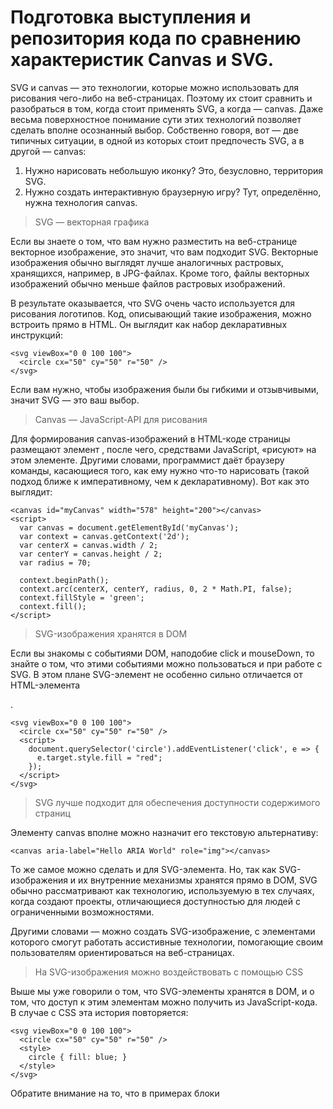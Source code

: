 #  Подготовка выступления и репозитория кода по сравнению характеристик Canvas и SVG.

SVG и canvas — это технологии, которые можно использовать для рисования чего-либо на веб-страницах. Поэтому их стоит сравнить и разобраться в том, когда стоит применять SVG, а когда — canvas. Даже весьма поверхностное понимание сути этих технологий позволяет сделать вполне осознанный выбор. Собственно говоря, вот — две типичных ситуации, в одной из которых стоит предпочесть SVG, а в другой — canvas:

1. Нужно нарисовать небольшую иконку? Это, безусловно, территория SVG.
1. Нужно создать интерактивную браузерную игру? Тут, определённо, нужна технология canvas.

> SVG — векторная графика

Если вы знаете о том, что вам нужно разместить на веб-странице векторное изображение, это значит, что вам подходит SVG. Векторные изображения обычно выглядят лучше аналогичных растровых, хранящихся, например, в JPG-файлах. Кроме того, файлы векторных изображений обычно меньше файлов растровых изображений.

В результате оказывается, что SVG очень часто используется для рисования логотипов. Код, описывающий такие изображения, можно встроить прямо в HTML. Он выглядит как набор декларативных инструкций:


```
<svg viewBox="0 0 100 100">
  <circle cx="50" cy="50" r="50" />
</svg>
```
Если вам нужно, чтобы изображения были бы гибкими и отзывчивыми, значит SVG — это ваш выбор.


> Canvas — JavaScript-API для рисования

Для формирования canvas-изображений в HTML-коде страницы размещают элемент <canvas>, после чего, средствами JavaScript, «рисуют» на этом элементе. Другими словами, программист даёт браузеру команды, касающиеся того, как ему нужно что-то нарисовать (такой подход ближе к императивному, чем к декларативному). Вот как это выглядит:


```
<canvas id="myCanvas" width="578" height="200"></canvas>
<script>
  var canvas = document.getElementById('myCanvas');
  var context = canvas.getContext('2d');
  var centerX = canvas.width / 2;
  var centerY = canvas.height / 2;
  var radius = 70;

  context.beginPath();
  context.arc(centerX, centerY, radius, 0, 2 * Math.PI, false);
  context.fillStyle = 'green';
  context.fill();
</script>
```

> SVG-изображения хранятся в DOM

Если вы знакомы с событиями DOM, наподобие click и mouseDown, то знайте о том, что этими событиями можно пользоваться и при работе с SVG. В этом плане SVG-элемент <circle> не особенно сильно отличается от HTML-элемента <div>.

```
<svg viewBox="0 0 100 100">
  <circle cx="50" cy="50" r="50" />
  <script>
    document.querySelector('circle').addEventListener('click', e => {
      e.target.style.fill = "red";
    });
  </script>
</svg>
```

> SVG лучше подходит для обеспечения доступности содержимого страниц

Элементу canvas вполне можно назначит его текстовую альтернативу:

`<canvas aria-label="Hello ARIA World" role="img"></canvas>`

То же самое можно сделать и для SVG-элемента. Но, так как SVG-изображения и их внутренние механизмы хранятся прямо в DOM, SVG обычно рассматривают как технологию, используемую в тех случаях, когда создают проекты, отличающиеся доступностью для людей с ограниченными возможностями.

Другими словами — можно создать SVG-изображение, с элементами которого смогут работать ассистивные технологии, помогающие своим пользователям ориентироваться на веб-страницах.

> На SVG-изображения можно воздействовать с помощью CSS

Выше мы уже говорили о том, что SVG-элементы хранятся в DOM, и о том, что доступ к этим элементам можно получить из JavaScript-кода. В случае с CSS эта история повторяется:


```
<svg viewBox="0 0 100 100">
  <circle cx="50" cy="50" r="50" />
  <style>
    circle { fill: blue; }
  </style>
</svg>
```

Обратите внимание на то, что в примерах блоки <script> и <style> размещаются внутри блока <svg>. Это — совершенно нормально. Но если учесть то, что SVG-элемент находится в обычном HTML-коде, то окажется, что внутренние блоки <script> и <style> вполне можно из него убрать. Кроме того, если нужно, можно воздействовать на SVG-элемент с помощью внешних стилей и скриптов.

> Сравнение SVG и canvas от Рут Джон

|Возможность| SVG | canvas |
|--|--|--|
| Векторная графика |  + |  - |
| Растровая графика | - | + |
| Доступ в DOM | + | - |
| Доступность | + | ± |
| Вывод текста | + | + |
| Вывод градиентов и паттернов | + | + |
| Поддержка CSS-анимации | + | - |
| Поддержка CSS-фильтров | + | + |
| Поддержка SVG-фильтров | + | + |
| Поддержка вывода файлов изображений и видеофайлов | - | + |
| Экспорт содержимого элемента | - | + |
| Управление отдельными пикселями | - | + |
| Доступ из JavaScript | - | + |
| Производительность анимации | ± | + |
|Поддержка вычислений, выполняемых за пределами главного потока| | - | + |



### SVG — это стандартный выбор. Canvas — это запасной вариант

> Итоги

- Нужно нарисовать небольшую иконку? Это, безусловно, территория SVG. Дело в том, что описание SVG-изображения хранится в DOM, в результате SVG отлично подходит для того, чтобы нарисовать что-то вроде значка на кнопке. Не стоит и говорить о том, что на SVG-изображения можно влиять средствами CSS, и, с помощью JavaScript, подключать к их элементам обработчики событий.

- Нужно создать интерактивную браузерную игру? Тут, определённо, нужна технология canvas. Браузерная игра, наверняка, будет содержать множество движущихся элементов и сложных анимаций. Элементы игрового мира будут взаимодействовать друг с другом, что означает определённые требования к производительности. Для решения таких задач отлично подходит canvas.
  
  
  Источник: https://habr.com/ru/company/ruvds/blog/476292/
